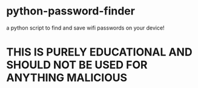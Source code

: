# python-password-finder
a python script to find and save wifi passwords on your device!

# THIS IS PURELY EDUCATIONAL AND SHOULD NOT BE USED FOR ANYTHING MALICIOUS 
